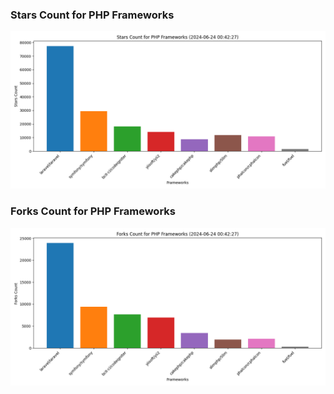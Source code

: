 ### Stars Count for PHP Frameworks

![Stars Chart](./archive/charts/20240624004227_stars_count.png)

### Forks Count for PHP Frameworks

![Forks Chart](./archive/charts/20240624004227_forks_count.png)


